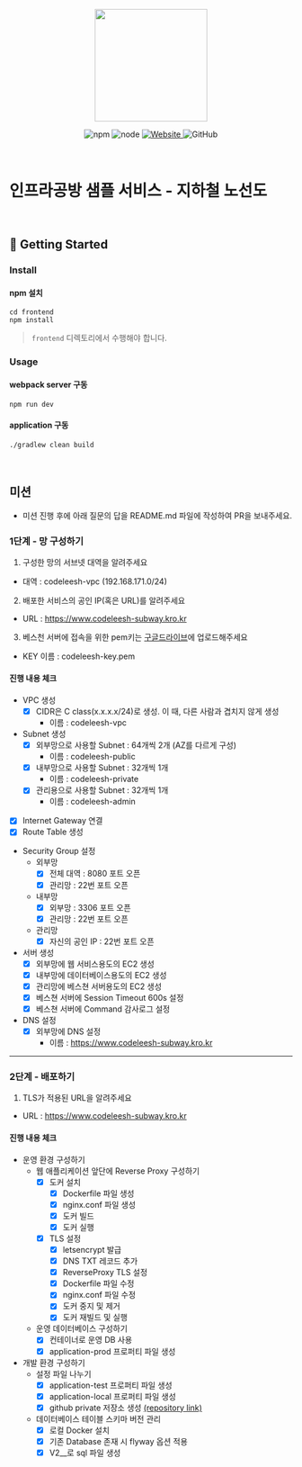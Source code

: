 <p align="center">
    <img width="200px;" src="https://raw.githubusercontent.com/woowacourse/atdd-subway-admin-frontend/master/images/main_logo.png"/>
</p>
<p align="center">
  <img alt="npm" src="https://img.shields.io/badge/npm-%3E%3D%205.5.0-blue">
  <img alt="node" src="https://img.shields.io/badge/node-%3E%3D%209.3.0-blue">
  <a href="https://edu.nextstep.camp/c/R89PYi5H" alt="nextstep atdd">
    <img alt="Website" src="https://img.shields.io/website?url=https%3A%2F%2Fedu.nextstep.camp%2Fc%2FR89PYi5H">
  </a>
  <img alt="GitHub" src="https://img.shields.io/github/license/next-step/atdd-subway-service">
</p>

<br>

# 인프라공방 샘플 서비스 - 지하철 노선도

<br>

## 🚀 Getting Started

### Install
#### npm 설치
```
cd frontend
npm install
```
> `frontend` 디렉토리에서 수행해야 합니다.

### Usage
#### webpack server 구동
```
npm run dev
```
#### application 구동
```
./gradlew clean build
```
<br>

## 미션

* 미션 진행 후에 아래 질문의 답을 README.md 파일에 작성하여 PR을 보내주세요.

### 1단계 - 망 구성하기
1. 구성한 망의 서브넷 대역을 알려주세요
- 대역 : codeleesh-vpc (192.168.171.0/24)

2. 배포한 서비스의 공인 IP(혹은 URL)를 알려주세요

- URL : https://www.codeleesh-subway.kro.kr

3. 베스천 서버에 접속을 위한 pem키는 [구글드라이브](https://drive.google.com/drive/folders/1dZiCUwNeH1LMglp8dyTqqsL1b2yBnzd1?usp=sharing)에 업로드해주세요
- KEY 이름 : codeleesh-key.pem

#### 진행 내용 체크
- VPC 생성
    - [X] CIDR은 C class(x.x.x.x/24)로 생성. 이 때, 다른 사람과 겹치지 않게 생성
      - 이름 : codeleesh-vpc
- Subnet 생성
    - [X] 외부망으로 사용할 Subnet : 64개씩 2개 (AZ를 다르게 구성)
      - 이름 : codeleesh-public
    - [X] 내부망으로 사용할 Subnet : 32개씩 1개
      - 이름 : codeleesh-private
    - [X] 관리용으로 사용할 Subnet : 32개씩 1개
      - 이름 : codeleesh-admin
- [X] Internet Gateway 연결
- [X] Route Table 생성
- Security Group 설정
    - 외부망
        - [X] 전체 대역 : 8080 포트 오픈
        - [X] 관리망 : 22번 포트 오픈
    - 내부망
        - [X] 외부망 : 3306 포트 오픈
        - [X] 관리망 : 22번 포트 오픈
    - 관리망
        - [X] 자신의 공인 IP : 22번 포트 오픈
- 서버 생성
  - [X] 외부망에 웹 서비스용도의 EC2 생성
  - [X] 내부망에 데이터베이스용도의 EC2 생성
  - [X] 관리망에 베스쳔 서버용도의 EC2 생성
  - [X] 베스쳔 서버에 Session Timeout 600s 설정
  - [X] 베스쳔 서버에 Command 감사로그 설정
- DNS 설정
  - [X] 외부망에 DNS 설정
    - 이름 : https://www.codeleesh-subway.kro.kr

---

### 2단계 - 배포하기
1. TLS가 적용된 URL을 알려주세요

- URL : https://www.codeleesh-subway.kro.kr

#### 진행 내용 체크
- 운영 환경 구성하기
  - 웹 애플리케이션 앞단에 Reverse Proxy 구성하기
      - [X] 도커 설치
        - [X] Dockerfile 파일 생성
        - [X] nginx.conf 파일 생성
        - [X] 도커 빌드
        - [X] 도커 실행
      - [X] TLS 설정
        - [X] letsencrypt 발급
        - [X] DNS TXT 레코드 추가
        - [X] ReverseProxy TLS 설정
        - [X] Dockerfile 파일 수정
        - [X] nginx.conf 파일 수정
        - [X] 도커 중지 및 제거
        - [X] 도커 재빌드 및 실행
  - 운영 데이터베이스 구성하기
    - [X] 컨테이너로 운영 DB 사용
    - [X] application-prod 프로퍼티 파일 생성
- 개발 환경 구성하기
  - 설정 파일 나누기
    - [X] application-test 프로퍼티 파일 생성
    - [X] application-local 프로퍼티 파일 생성
    - [X] github private 저장소 생성 [(repository link)](https://github.com/codeleesh/config-infra-subway-deploy)
  - 데이터베이스 테이블 스키마 버전 관리
    - [X] 로컬 Docker 설치
    - [X] 기존 Database 존재 시 flyway 옵션 적용
    - [X] V2__로 sql 파일 생성